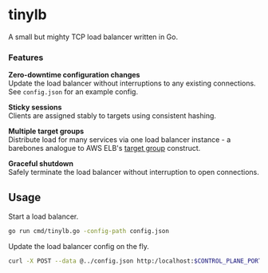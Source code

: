 # tinylb

A small but mighty TCP load balancer written in Go.

### Features

**Zero-downtime configuration changes**  
Update the load balancer without interruptions to any existing connections. See `config.json` for an example config.

**Sticky sessions**  
Clients are assigned stably to targets using consistent hashing.

**Multiple target groups**  
Distribute load for many services via one load balancer instance - a barebones analogue to AWS ELB's [target group](https://docs.aws.amazon.com/elasticloadbalancing/latest/network/load-balancer-target-groups.html) construct.

**Graceful shutdown**  
Safely terminate the load balancer without interruption to open connections.

## Usage

Start a load balancer.

```bash
go run cmd/tinylb.go -config-path config.json
```

Update the load balancer config on the fly.

```bash
curl -X POST --data @../config.json http:/localhost:$CONTROL_PLANE_PORT/config
```
